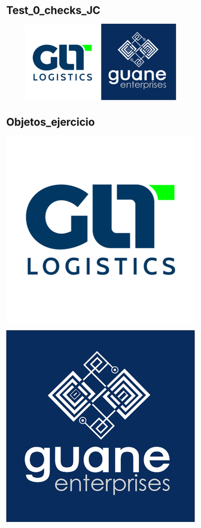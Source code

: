 # Test_0_checks_JC


<p align="center">
<img src="https://github.com/juan-pineda/Objetos_ejercicio/blob/main/GLT_Logistics.png" width="200"> 
<img src="https://github.com/juan-pineda/Objetos_ejercicio/blob/main/GUANE_Logo.png" width="200">
</p>




# Objetos_ejercicio

 [![glt_tweeter][1]][2]
 
 
 [![guane_tweeter][3]][4]
 
 
[1]:  https://github.com/juan-pineda/Objetos_ejercicio/blob/main/GLT_Logistics.png
[2]:  https://twitter.com/GLT_INC

[3]: https://github.com/juan-pineda/Objetos_ejercicio/blob/main/GUANE_Logo.png
[4]: https://twitter.com/guaneai?lang=en
